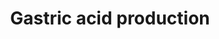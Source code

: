 ---
annotations:
- type: Cell Type Ontology
  value: parietal cell
- type: Cell Type Ontology
  value: stomach enteroendocrine cell
- type: Pathway Ontology
  value: regulatory pathway
authors:
- Andra
- AlexanderPico
- Egonw
description: Gastric acid forms a protective buffer against pathogenic agents. It
  is also essential in the digestion of the food. The stomach wall is protected to
  the high acidity by a mucus layer and bicarbonate ions.
last-edited: 2021-02-21
organisms:
- Homo sapiens
redirect_from:
- /index.php/Pathway:WP2596
- /instance/WP2596
schema-jsonld:
- '@context': https://schema.org/
  '@id': https://wikipathways.github.io/pathways/WP2596.html
  '@type': Dataset
  creator:
    '@type': Organization
    name: WikiPathways
  description: Gastric acid forms a protective buffer against pathogenic agents. It
    is also essential in the digestion of the food. The stomach wall is protected
    to the high acidity by a mucus layer and bicarbonate ions.
  keywords:
  - ''
  - pepsinogen
  - VIP
  - Mucus and bicarbonate secretion
  - potassium chloride
  - Bicarbonate ions
  - Gastric Intrinsic Factor
  - MUC6
  - CCK
  - Gastric Gastrin Release
  - Pepsin C
  - hydrochloric acid
  - Histamine
  - GRP
  - Sodium Chloride
  - Gastric pepsin release
  - Gastric Histamine release
  - Secretin
  - Parietal Cell production
  - Acetylcholine
  - Gastrin
  - Pepsin B
  license: CC0
  name: Gastric acid production
seo: CreativeWork
title: Gastric acid production
wpid: WP2596
---